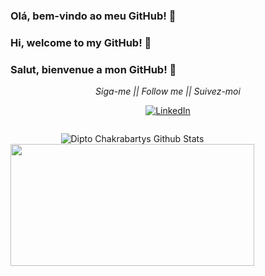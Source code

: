 ### Olá, bem-vindo ao meu GitHub! 👋
### Hi, welcome to my GitHub! 👋
### Salut, bienvenue a mon GitHub! 👋

<div align="center">
<i>Siga-me || Follow me || Suivez-moi</i><br>

<a href="https://www.linkedin.com/in/douglas-vitor-7576a3150" target="_blank"><img src="https://img.shields.io/badge/LinkedIn-%230077B5.svg?&style=flat-square&logo=linkedin&logoColor=white" alt="LinkedIn"></a>

<div width="auto" height="300px" style="display:grid; grid-template: 1fr / 1fr 1fr; align-items:center; justify-items: center;">  

![Dipto Chakrabartys Github Stats](https://github-readme-stats.vercel.app/api?username=douglas-vitor&show_icons=true_color=FF0000&icon_color=FFD700&text_color=0000CD&bg_color=151515) <img src="https://github.com/douglas-vitor/douglas-vitor/5R7f.gif" width="390px" height="195px">
</div>

</div>


<!--
**douglas-vitor/douglas-vitor** is a ✨ _special_ ✨ repository because its `README.md` (this file) appears on your GitHub profile.

Here are some ideas to get you started:

- 🔭 I’m currently working on ...
- 🌱 I’m currently learning ...
- 👯 I’m looking to collaborate on ...
- 🤔 I’m looking for help with ...
- 💬 Ask me about ...
- 📫 How to reach me: ...
- 😄 Pronouns: ...
- ⚡ Fun fact: ...
-->

